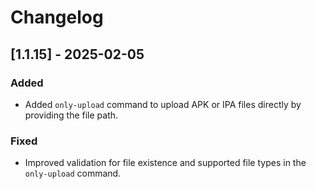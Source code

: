 # Changelog

## [1.1.15] - 2025-02-05

### Added

- Added `only-upload` command to upload APK or IPA files directly by providing the file path.

### Fixed

- Improved validation for file existence and supported file types in the `only-upload` command.
